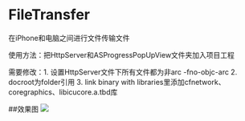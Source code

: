 # FileTransfer
在iPhone和电脑之间进行文件传输文件

使用方法：把HttpServer和ASProgressPopUpView文件夹加入项目工程

需要修改：1. 设置HttpServer文件下所有文件都为非arc -fno-objc-arc
          2. docroot为folder引用
          3. link binary with libraries里添加cfnetwork、coregraphics、libicucore.a.tbd库
          
##效果图
![](https://github.com/luzefeng/DouBanMeinv/blob/master/Simulator%20Screen%20Shot%202016%E5%B9%B42%E6%9C%8816%E6%97%A5%20%E4%B8%8B%E5%8D%8810.13.54.png)
